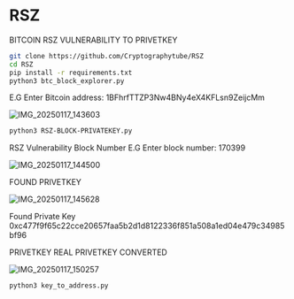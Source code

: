 # RSZ
BITCOIN RSZ VULNERABILITY TO PRIVETKEY 
```bash
git clone https://github.com/Cryptographytube/RSZ
cd RSZ
pip install -r requirements.txt
python3 btc_block_explorer.py
```
E.G Enter Bitcoin address: 1BFhrfTTZP3Nw4BNy4eX4KFLsn9ZeijcMm

![IMG_20250117_143603](https://github.com/user-attachments/assets/a7536044-3ab8-48fb-8d81-3b2fb50489ea)
```bash
python3 RSZ-BLOCK-PRIVATEKEY.py
```
RSZ Vulnerability Block Number
E.G Enter block number: 170399

![IMG_20250117_144500](https://github.com/user-attachments/assets/3bd2f8f7-6e7f-4150-8d14-bfcc86177d70)

FOUND PRIVETKEY

![IMG_20250117_145628](https://github.com/user-attachments/assets/a4bdeb41-6a3b-4f9d-8ea2-1cf571beebe1)

Found Private Key
0xc477f9f65c22cce20657faa5b2d1d8122336f851a508a1ed04e479c34985bf96

PRIVETKEY REAL PRIVETKEY CONVERTED

![IMG_20250117_150257](https://github.com/user-attachments/assets/3272f26c-e826-4374-94f5-a5d78fad865d)
```bash
python3 key_to_address.py
```



